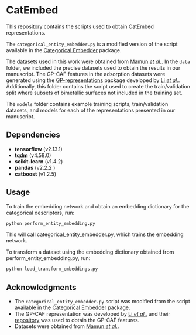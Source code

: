 # CatEmbed

This repository contains the scripts used to obtain CatEmbed representations.

The `categorical_entity_embedder.py` is a modified version of the script available in the [Categorical Embedder](https://github.com/Shivanandroy/CategoricalEmbedder.git) package.

The datasets used in this work were obtained from [Mamun *et al.*](https://doi.org/10.1038/s41597-019-0080-z). In the `data` folder, we included the precise datasets used to obtain the results in our manuscript. The GP-CAF features in the adsorption datasets were generated using the [GP-representations](https://github.com/UON-comp-chem/GP-representations.git) package developed by [Li *et al.*](https://doi.org/10.1021/acs.jpclett.1c01319). Additionally, this folder contains the script used to create the train/validation split where subsets of bimetallic surfaces not included in the training set.

The `models` folder contains example training scripts, train/validation datasets, and models for each of the representations presented in our manuscript.

## Dependencies

- **tensorflow** (v2.13.1)
- **tqdm** (v4.58.0)
- **scikit-learn** (v1.4.2)
- **pandas** (v2.2.2 )
- **catboost** (v1.2.5)

## Usage

To train the embedding network and obtain an embedding dictionary for the categorical descriptors, run:
```bash
python perform_entity_embedding.py
```
This will call categorical_entity_embedder.py, which trains the embedding network.

To transform a dataset using the embedding dictionary obtained from perform_entity_embedding.py, run:

```bash
python load_transform_embeddings.py
```
## Acknowledgments

- The `categorical_entity_embedder.py` script was modified from the script available in the [Categorical Embedder](https://github.com/Shivanandroy/CategoricalEmbedder.git) package.
- The GP-CAF representation was developed by [Li *et al.*](https://doi.org/10.1021/acs.jpclett.1c01319), and their [repository](https://github.com/UON-comp-chem/GP-representations.git) was used to obtain the GP-CAF features.
- Datasets were obtained from [Mamun *et al.*](https://doi.org/10.1038/s41597-019-0080-z).
